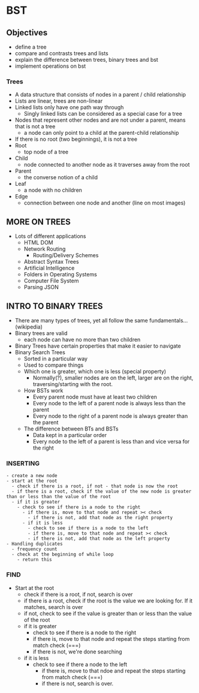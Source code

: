 # BST

## Objectives

- define a tree
- compare and contrasts trees and lists
- explain the difference between trees, binary trees and bst
- implement operations on bst

### Trees

- A data structure that consists of nodes in a parent / child relationship
- Lists are linear, trees are non-linear
- Linked lists only have one path way through
  - Singly linked lists can be considered as a special case for a tree
- Nodes that represent other nodes and are not under a parent, means that is not a tree
  - a node can only point to a child at the parent-child relationship
- If there is no root (two beginnings), it is not a tree
- Root
  - top node of a tree
- Child
  - node connected to another node as it traverses away from the root
- Parent
  - the converse notion of a child
- Leaf
  - a node with no children
- Edge
  - connection between one node and another (line on most images)

## MORE ON TREES

- Lots of different applications
  - HTML DOM
  - Network Routing
    - Routing/Delivery Schemes
  - Abstract Syntax Trees
  - Artificial Intelligence
  - Folders in Operating Systems
  - Computer File System
  - Parsing JSON

## INTRO TO BINARY TREES

- There are many types of trees, yet all follow the same fundamentals... (wikipedia)
- Binary trees are valid
  - each node can have no more than two children
- Binary Trees have certain properties that make it easier to navigate
- Binary Search Trees
  - Sorted in a particular way
  - Used to compare things
  - Which one is greater, which one is less (special property)
    - Normally(?), smaller nodes are on the left, larger are on the right, traversing/starting with the root.
  - How BSTs work
    - Every parent node must have at least two children
    - Every node to the left of a parent node is always less than the parent
    - Every node to the right of a parent node is always greater than the parent
  - The difference between BTs and BSTs
    - Data kept in a particular order
    - Every node to the left of a parent is less than and vice versa for the right

### INSERTING

    - create a new node
    - start at the root
      - check if there is a root, if not - that node is now the root
      - if there is a root, check if the value of the new node is greater than or less than the value of the root
      - if it is greater
        - check to see if there is a node to the right
          - if there is, move to that node and repeat >< check
            - if there is not, add that node as the right property
          - if it is less
            - check to see if there is a node to the left
            - if there is, move to that node and repeat >< check
            - if there is not, add that node as the left property
    - Handling duplicates
      - frequency count
      - check at the beginning of while loop
        - return this

### FIND

- Start at the root
  - check if there is a root, if not, search is over
  - if there is a root, check if the root is the value we are looking for. If it matches, search is over
  - if not, check to see if the value is greater than or less than the value of the root
  - if it is greater
    - check to see if there is a node to the right
    - if there is, move to that node and repeat the steps starting from match check (===)
    - if there is not, we're done searching
  - if it is less
    - check to see if there a node to the left
      - if there is, move to that ndoe and repeat the steps starting from match check (===)
      - if there is not, search is over.
